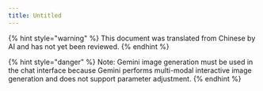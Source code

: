 ```yaml
---
title: Untitled
---
```


{% hint style="warning" %}
This document was translated from Chinese by AI and has not yet been reviewed.
{% endhint %}

{% hint style="danger" %}
Note: Gemini image generation must be used in the chat interface because Gemini performs multi-modal interactive image generation and does not support parameter adjustment.
{% endhint %}